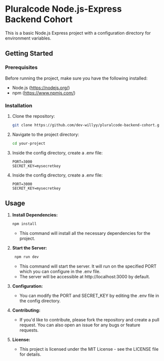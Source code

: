 # Pluralcode Node.js-Express Backend Cohort

This is a basic Node.js Express project with a configuration directory for environment variables.

## Getting Started

### Prerequisites

Before running the project, make sure you have the following installed:

- Node.js (https://nodejs.org/)
- npm (https://www.npmjs.com/)

### Installation

1. Clone the repository:

   ```bash
   git clone https://github.com/dev-willyy/pluralcode-backend-cohort.git
   ```

2. Navigate to the project directory:

   ```bash
   cd your-project
   ```

3. Inside the config directory, create a .env file:

   ```
   PORT=3000
   SECRET_KEY=mysecretkey
   ```

4. Inside the config directory, create a .env file:

   ```
   PORT=3000
   SECRET_KEY=mysecretkey
   ```

## Usage

1. **Install Dependencies:**

   ```bash
   npm install
   ```

   - This command will install all the necessary dependencies for the project.

2. **Start the Server:**

   ```bash
   	npm run dev
   ```

   - This command will start the server. It will run on the specified PORT which you can configure in the .env file.
   - The server will be accessible at http://localhost:3000 by default.

3. **Configuration:**

   - You can modify the PORT and SECRET_KEY by editing the .env file in the config directory.

4. **Contributing:**

   - If you'd like to contribute, please fork the repository and create a pull request. You can also open an issue for any bugs or feature requests.

5. **License:**
   - This project is licensed under the MIT License - see the LICENSE file for details.

